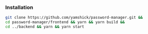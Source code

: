 ### Installation
```bash
git clone https://github.com/yamshick/password-manager.git &&
cd password-manager/frontend && yarn && yarn build &&
cd ../backend && yarn && yarn start
```
